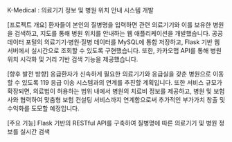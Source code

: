 K-Medical : 의료기기 정보 및 병원 위치 안내 시스템 개발

[프로젝트 개요]
환자들이 본인의 질병명을 입력하면 관련 의료기기와 이를 보유한 병원을 검색하고, 지도를 통해 병원 위치를 안내하는 웹 애플리케이션을 개발했습니다. 공공데이터 포털의 의료기기·병원·질병 데이터를 MySQL에 통합 저장하고, Flask 기반 웹 서버에서 실시간으로 조회할 수 있도록 구현했습니다. 또한, 카카오맵 API를 통해 병원 위치 시각화 및 거리 기반 검색 기능을 제공했습니다.

[향후 발전 방향]
응급환자가 신속하게 필요한 의료기기와 응급실을 갖춘 병원으로 이동할 수 있도록 119 응급 이송 시스템과의 연계를 추진할 계획입니다.
또한 서비스 규모가 확장되면, 의료법이 허용하는 범위 내에서 병원의 치료비 정보를 제공하고, 병원 및 보험사와 협력하여 맞춤형 보험 컨설팅 서비스까지 연계함으로써 추가적인 부가가치 창출 및 수익화를 도모할 예정입니다.


[주요 기능]
Flask 기반의 RESTful API를 구축하여 질병명에 따른 의료기기 및 병원 정보를 실시간 검색
